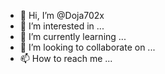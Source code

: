 - 👋 Hi, I’m @Doja702x
- 👀 I’m interested in ...
- 🌱 I’m currently learning ...
- 💞️ I’m looking to collaborate on ...
- 📫 How to reach me ...

<!---
Doja702x/Doja702x is a ✨ special ✨ repository because its `README.md` (this file) appears on your GitHub profile.
You can click the Preview link to take a look at your changes.
--->
